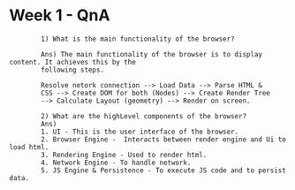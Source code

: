 # Week 1 - QnA
            
              
            
            1) What is the main functionality of the browser?
            
            Ans) The main functionality of the browser is to display content. It achieves this by the 
            following steps.
            
            Resolve netork connection --> Load Data --> Parse HTML &
            CSS --> Create DOM for both (Nodes) --> Create Render Tree 
            --> Calculate Layout (geometry) --> Render on screen.
            
            2) What are the highLevel components of the browser? 
            Ans) 
            1. UI - This is the user interface of the browser.
            2. Browser Engine -  Interacts between render engine and Ui to load html. 
            3. Rendering Engine - Used to render html.
            4. Network Engine - To handle network.
            5. JS Engine & Persistence - To execute JS code and to persist data.